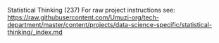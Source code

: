 Statistical Thinking (237)
For raw project instructions see: https://raw.githubusercontent.com/Umuzi-org/tech-department/master/content/projects/data-science-specific/statistical-thinking/_index.md